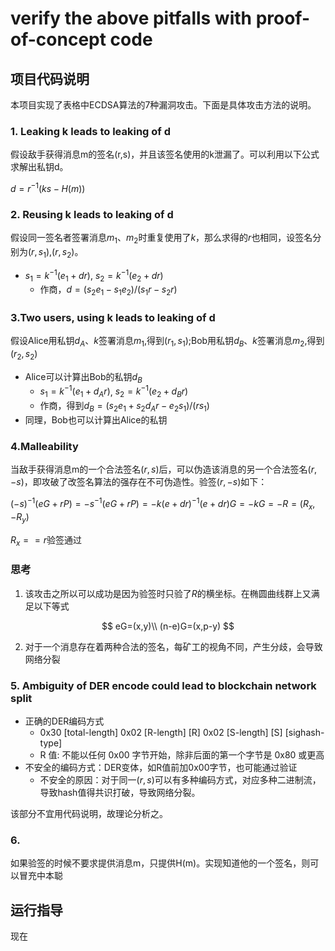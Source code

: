# verify the above pitfalls with proof-of-concept code

## 项目代码说明

本项目实现了表格中ECDSA算法的7种漏洞攻击。下面是具体攻击方法的说明。

### 1. Leaking k leads to leaking of d

假设敌手获得消息m的签名(r,s)，并且该签名使用的k泄漏了。可以利用以下公式求解出私钥d。

$d = r^{-1}(ks-H(m))$

### 2. Reusing k leads to leaking of d

假设同一签名者签署消息$m_1$、$m_2$时重复使用了$k$，那么求得的$r$也相同，设签名分别为$(r,s_1)$,$(r,s_2)$。

- $s_1=k^{-1}(e_1+dr)$,  $s_2=k^{-1}(e_2+dr)$
  - 作商，$d = (s_2e_1-s_1e_2)/(s_1r-s_2r)$

### 3.Two users, using k leads to leaking of  d

假设Alice用私钥$d_A、k$签署消息$m_1$,得到$(r_1,s_1)$;Bob用私钥$d_B、k$签署消息$m_2$,得到$(r_2,s_2)$

- Alice可以计算出Bob的私钥$d_B$
  - $s_1=k^{-1}(e_1+d_Ar)$,  $s_2=k^{-1}(e_2+d_Br)$
  - 作商，得到$d_B=(s_2e_1 + s_2d_Ar-e_2s_1)/(rs_1)$
- 同理，Bob也可以计算出Alice的私钥

### 4.Malleability

当敌手获得消息m的一个合法签名$(r,s)$后，可以伪造该消息的另一个合法签名$(r,-s)$，即攻破了改签名算法的强存在不可伪造性。验签$(r,-s)$如下：

$(-s)^{-1}(eG+rP)=-s^{-1}(eG+rP)=-k(e+dr)^{-1}(e+dr)G=-kG=-R=(R_x,-R_y)$

$R_x==r$验签通过

### 思考

1. 该攻击之所以可以成功是因为验签时只验了$R$的横坐标。在椭圆曲线群上又满足以下等式

$$
eG=(x,y)\\
(n-e)G=(x,p-y)
$$

2. 对于一个消息存在着两种合法的签名，每矿工的视角不同，产生分歧，会导致网络分裂

### 5. Ambiguity of DER encode could lead to blockchain network split

- 正确的DER编码方式
  - 0x30 [total-length] 0x02 [R-length] [R] 0x02 [S-length] [S] [sighash-type]
  - R 值: 不能以任何 0x00 字节开始，除非后面的第一个字节是 0x80 或更高
- 不安全的编码方式：DER变体，如R值前加0x00字节，也可能通过验证
  - 不安全的原因：对于同一$(r,s)$可以有多种编码方式，对应多种二进制流，导致hash值得共识打破，导致网络分裂。

该部分不宜用代码说明，故理论分析之。

### 6.

如果验签的时候不要求提供消息m，只提供H(m)。实现知道他的一个签名，则可以冒充中本聪

## 运行指导

现在









